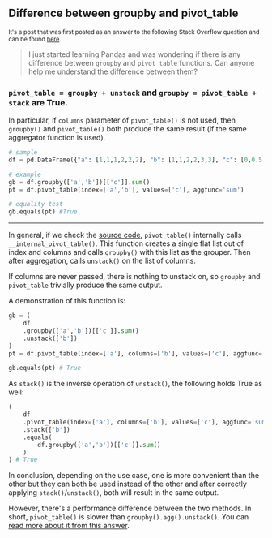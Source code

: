 ## Difference between groupby and pivot_table

<sup> It's a post that was first posted as an answer to the following Stack Overflow question and can be found [here](https://stackoverflow.com/a/72933069/19123103). </sup>

> I just started learning Pandas and was wondering if there is any difference between `groupby` and `pivot_table` functions. Can anyone help me understand the difference between them?

### `pivot_table = groupby + unstack` and `groupby = pivot_table + stack` are True.

In particular, if `columns` parameter of `pivot_table()` is not used, then `groupby()` and `pivot_table()` both produce the same result (if the same aggregator function is used).

```python
# sample
df = pd.DataFrame({"a": [1,1,1,2,2,2], "b": [1,1,2,2,3,3], "c": [0,0.5,1,1,2,2]})

# example
gb = df.groupby(['a','b'])[['c']].sum()
pt = df.pivot_table(index=['a','b'], values=['c'], aggfunc='sum')

# equality test
gb.equals(pt) #True
```
---
In general, if we check the [source code](https://github.com/pandas-dev/pandas/blob/main/pandas/core/reshape/pivot.py), `pivot_table()` internally calls `__internal_pivot_table()`. This function creates a single flat list out of index and columns and calls `groupby()` with this list as the grouper. Then after aggregation, calls `unstack()` on the list of columns.

If columns are never passed, there is nothing to unstack on, so `groupby` and `pivot_table` trivially produce the same output.

A demonstration of this function is:
```python
gb = (
    df
    .groupby(['a','b'])[['c']].sum()
    .unstack(['b'])
)
pt = df.pivot_table(index=['a'], columns=['b'], values=['c'], aggfunc='sum')

gb.equals(pt) # True
```
As `stack()` is the inverse operation of `unstack()`, the following holds True as well:
```python
(
    df
    .pivot_table(index=['a'], columns=['b'], values=['c'], aggfunc='sum')
    .stack(['b'])
    .equals(
        df.groupby(['a','b'])[['c']].sum()
    )
) # True
```

In conclusion, depending on the use case, one is more convenient than the other but they can both be used instead of the other and after correctly applying `stack()`/`unstack()`, both will result in the same output.

However, there's a performance difference between the two methods. In short, `pivot_table()` is slower than `groupby().agg().unstack()`. You can [read more about it from this answer](https://stackoverflow.com/a/74048672/19123103).